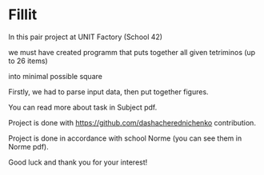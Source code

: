 # Fillit
In this pair project at UNIT Factory (School 42)

we must have created programm that puts together all 
given tetriminos (up to 26 items) 

into minimal possible square

Firstly, we had to parse input data, then put together figures.

You can read more about task in Subject pdf.

Project is done with https://github.com/dashacherednichenko contribution.

Project is done in accordance with school Norme (you can see them in Norme pdf).

Good luck and thank you for your interest!
